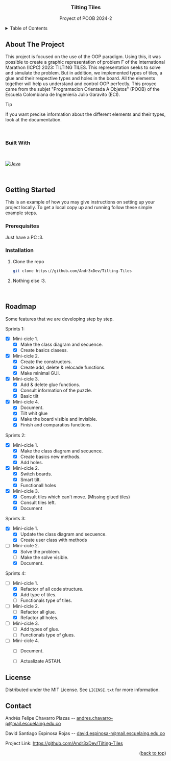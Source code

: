 <!-- Improved compatibility of back to top link: See: https://github.com/othneildrew/Best-README-Template/pull/73 -->
<a id="readme-top"></a>


<!-- PROJECT LOGO -->
<br />
<div align="center">

<h3 align="center">Tilting Tiles</h3>

  <p align="center">
    Proyect of POOB 2024-2
    <br />
  </p>
</div>

<!-- TABLE OF CONTENTS -->
<details>
  <summary>Table of Contents</summary>
  <ol>
    <li>
      <a href="#about-the-project">About The Project</a>
      <ul>
        <li><a href="#built-with">Built With</a></li>
      </ul>
    </li>
    <li><a href="#roadmap">Roadmap</a></li>
    <li><a href="#license">License</a></li>
    <li><a href="#contact">Contact</a></li>
  </ol>
</details>



<!-- ABOUT THE PROJECT -->
## About The Project

This project is focused on the use of the OOP paradigm. Using this, it was possible to create a graphic representation of problem F of the International Marathon (ICPC) 2023: TILTING TILES. This representation seeks to solve and simulate the problem. But in addition, we implemented types of tiles, a glue and their respective types and holes in the board. All the elements together will help us understand and control OOP perfectly.
This proyec came from the subjet "Programacion Orientada A Objetos" (POOB) of the Escuela Colombiana de Ingeniería Julio Garavito (ECI).

> [!TIP]
> If you want precise information about the different elements and their types, look at the documentation.

</br>

### Built With
<br />

[![Java]][java]

</br>

<!-- GETTING STARTED -->
## Getting Started

This is an example of how you may give instructions on setting up your project locally.
To get a local copy up and running follow these simple example steps.


### Prerequisites
Just have a PC :3.

### Installation

1. Clone the repo
   ```sh
   git clone https://github.com/Andr3xDev/Tilting-Tiles
   ```
   
2. Nothing else :3.

</br>

<!-- ROADMAP -->
## Roadmap
Some features that we are developing step by step.

Sprints 1: 
- [x] Mini-cicle 1.
  - [x] Make the class diagram and secuence.
  - [x] Create basics clasess.
- [x] Mini-cicle 2.
  - [x] Create the constructors.
  - [x] Create add, delete & relocade functions.
  - [x] Make minimal GUI.
- [x] Mini-cicle 3.
  - [x] Add & delete glue functions.
  - [x] Consult information of the puzzle.
  - [x] Basic tilt
- [x] Mini-cicle 4.
  - [x] Document.
  - [x] Tilt whit glue
  - [x] Make the board visible and invisible.
  - [x] Finish and comparatios functions.

Sprints 2:   
- [x] Mini-cicle 1.
  - [x] Make the class diagram and secuence.
  - [x] Create basics new methods.
  - [x] Add holes.
- [x] Mini-cicle 2.
  - [x] Switch boards.
  - [x] Smart tilt.
  - [x] Functionall holes
- [x] Mini-cicle 3.
  - [x] Consult tiles which can't move. (Missing glued tiles)
  - [x] Consult tiles left.
  - [x] Document

Sprints 3:
- [x] Mini-cicle 1.
  - [x] Update the class diagram and secuence.
  - [x] Create user class with methods
- [ ] Mini-cicle 2.
  - [x] Solve the problem.
  - [ ] Make the solve visible.
  - [x] Document.

Sprints 4:
- [ ] Mini-cicle 1.
  - [x] Refactor of all code structure.  
  - [x] Add type of tiles.
  - [ ] Functionals type of tiles.
- [ ] Mini-cicle 2.
  - [ ] Refactor all glue.
  - [x] Refactor all holes.
- [ ] Mini-cicle 3.
  - [ ] Add types of glue.
  - [ ] Functionals type of glues.
- [ ] Mini-cicle 4.
  - [ ] Document.
  - [ ] Actualizate ASTAH.
  


<!-- LICENSE -->
## License

Distributed under the MIT License. See `LICENSE.txt` for more information.



<!-- CONTACT -->
## Contact

Andrés Felipe Chavarro Plazas -- andres.chavarro-p@mail.escuelaing.edu.co

David Santiago Espinosa Rojas -- david.espinosa-r@mail.escuelaing.edu.co

Project Link: https://github.com/Andr3xDev/Tilting-Tiles

<p align="right">(<a href="#readme-top">back to top</a>)</p>




<!-- MARKDOWN LINKS & IMAGES -->
<!-- https://www.markdownguide.org/basic-syntax/#reference-style-links -->
[java]: https://img.shields.io/badge/java-%23ED8B00.svg?style=for-the-badge&logo=openjdk&logoColor=white
